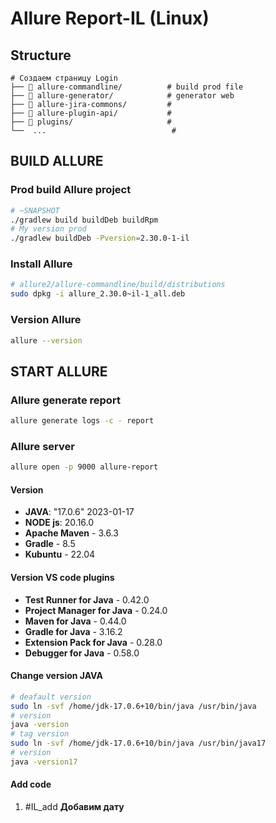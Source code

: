 # Allure Report-IL (Linux)

## Structure
```
# Создаем страницу Login
├── 📁 allure-commandline/          # build prod file
├── 📁 allure-generator/            # generator web
├── 📁 allure-jira-commons/         #
├── 📁 allure-plugin-api/           # 
├── 📁 plugins/                     #
└──  ...                            #
```

## BUILD ALLURE
### Prod build Allure project
```bash
# ~SNAPSHOT
./gradlew build buildDeb buildRpm
# My version prod
./gradlew buildDeb -Pversion=2.30.0-1-il
```

### Install Allure
```bash
# allure2/allure-commandline/build/distributions
sudo dpkg -i allure_2.30.0~il-1_all.deb
```

### Version Allure
```bash
allure --version
```

## START ALLURE
### Allure generate report
```bash
allure generate logs -c - report
```

### Allure server
```bash
allure open -p 9000 allure-report
```

#### Version
- **JAVA**: "17.0.6" 2023-01-17
- **NODE js**: 20.16.0
- **Apache Maven** - 3.6.3
- **Gradle** - 8.5
- **Kubuntu** - 22.04

#### Version VS code plugins
- **Test Runner for Java** - 0.42.0
- **Project Manager for Java** - 0.24.0
- **Maven for Java** - 0.44.0
- **Gradle for Java** - 3.16.2
- **Extension Pack for Java** - 0.28.0
- **Debugger for Java** - 0.58.0

#### Change version JAVA
```bash
# deafault version
sudo ln -svf /home/jdk-17.0.6+10/bin/java /usr/bin/java
# version
java -version
# tag version
sudo ln -svf /home/jdk-17.0.6+10/bin/java /usr/bin/java17
# version
java -version17
```

#### Add code
1. #IL_add **Добавим дату**
